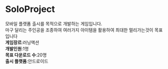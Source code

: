 # SoloProject
모바일 플랫폼 출시를 목적으로 개발하는 게임입니다.<br>
마구 달리는 주인공을 조종하여 여러가지 아이템을 활용하여 최대한 멀리가는것이 목표입니다<br>
<b>게임장르</b>:러닝액션<br>
<b>개발인원</b>:1명<br>
<b>목표 다운로드 수</b>:20명<br>
<b>출시 플랫폼</b>:안드로이드
